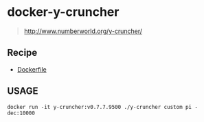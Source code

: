 # docker-y-cruncher

> http://www.numberworld.org/y-cruncher/

## Recipe
- [Dockerfile](./Dockerfile)

## USAGE
```
docker run -it y-cruncher:v0.7.7.9500 ./y-cruncher custom pi -dec:10000
```
